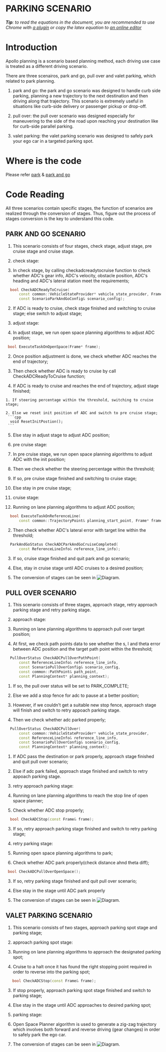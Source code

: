 # PARKING SCENARIO

_**Tip**: to read the equations in the document, you are recommended to use Chrome with [a plugin](https://chrome.google.com/webstore/detail/tex-all-the-things/cbimabofgmfdkicghcadidpemeenbffn) or copy the latex equation to [an online editor](http://www.hostmath.com/)_

# Introduction

Apollo planning is a scenario based planning method, each driving use case is treated as a different driving scenario.

There are three scenairos, park and go, pull over and valet parking, which related to park planning.

1. park and go: the park and go scenario was designed to handle curb side parking, planning a new trajectory to the next destination and then driving along that trajectory. This scenario is extremely useful in situations like curb-side delivery or passenger pickup or drop-off. 

2. pull over: the pull over scenario was designed especially for maneuvering to the side of the road upon reaching your destination like for curb-side parallel parking. 

3. valet parking: the valet parking scenario was designed to safely park your ego car in a targeted parking spot.

# Where is the code

Please refer [park](https://github.com/ApolloAuto/apollo/modules/planning/scenarios/park/) & [park and go](https://github.com/ApolloAuto/apollo/modules/planning/scenarios/park_and_go/)

# Code Reading

All three scenarios contain specific stages, the function of scenarios are realized through the conversion of stages. Thus, figure out the process of stages conversion is the key to understand this code.  

## PARK AND GO SCENARIO
1. This scenario consists of four stages, check stage, adjust stage, pre cruise stage and cruise stage. 

2. check stage:
 1. In check stage, by calling checkadcreadytocruise function to check whether ADC's gear info, ADC's velocity, obstacle position, ADC's heading and ADC's lateral station meet the requirements;
  ```cpp
    bool CheckADCReadyToCruise(
        const common::VehicleStateProvider* vehicle_state_provider, Frame* frame,
        const ScenarioParkAndGoConfig& scenario_config);
  ```
 2. If ADC is ready to cruise, check stage finished and switching to cruise stage; else switch to adjust stage;

3. adjust stage:
  
  1. In adjust stage, we run open space planning algorithms to adjust ADC position;
   ```cpp
    bool ExecuteTaskOnOpenSpace(Frame* frame);
   ```
  2. Once position adjustment is done, we check whether ADC reaches the end of trajectory;

  3. Then check whether ADC is ready to cruise by call CheckADCReadyToCruise function;

  4. If ADC is ready to cruise and reaches the end of trajectory, adjust stage finished;

    1. If steering percentage within the threshold, switching to cruise stage;

    2. Else we reset init position of ADC and switch to pre cruise stage;
     ```cpp
      void ResetInitPostion();
     ```
  5. Else stay in adjust stage to adjust ADC position;

4. pre cruise stage:
  
 1. In pre cruise stage, we run open space planning algorithms to adjust ADC with the init position;

 2. Then we check whether the steering percentage within the threshold;

 3. If so, pre cruise stage finished and switching to cruise stage;

 4. Else stay in pre cruise stage;

5. cruise stage: 
 1. Running on lane planning algorithms to adjust ADC position;
  ```cpp
    bool ExecuteTaskOnReferenceLine(
        const common::TrajectoryPoint& planning_start_point, Frame* frame);         
  ```
 2. Then check whether ADC's lateral error with target line within the threshold;
  ```cpp
    ParkAndGoStatus CheckADCParkAndGoCruiseCompleted(
        const ReferenceLineInfo& reference_line_info);
  ```
 3. If so, cruise stage finished and quit park and go scenario;

 4. Else, stay in cruise stage until ADC cruises to a desired position;

 5. The conversion of stages can be seen in 
    ![Diagram](images/parking_scenairo_fig_1.png).          

## PULL OVER SCENARIO
1. This scenario consists of three stages, approach stage, retry approach parking stage and retry parking stage.

2. approach stage:
 1. Running on lane planning algorithms to approach pull over target position; 

 2. At first, we check path points data to see whether the s, l and theta error between ADC position and the target path point within the threshold;
  ```cpp
    PullOverStatus CheckADCPullOverPathPoint(
        const ReferenceLineInfo& reference_line_info,
        const ScenarioPullOverConfig& scenario_config,
        const common::PathPoint& path_point,
        const PlanningContext* planning_context);
  ```
   1. If so, the pull over status will be set to PARK_COMPLETE;

   2. Else we add a stop fence for adc to pause at a better position;

   3. However, if we couldn't get a suitable new stop fence, approach stage will finish and switch to retry appoach parking stage. 
 3. Then we check whether adc parked properly;
  ```cpp
    PullOverStatus CheckADCPullOver(
        const common::VehicleStateProvider* vehicle_state_provider,
        const ReferenceLineInfo& reference_line_info,
        const ScenarioPullOverConfig& scenario_config,
        const PlanningContext* planning_context);
  ```
   1. If ADC pass the destination or park properly, approach stage finished and quit pull over scenario;

   2. Else if adc park failed, approach stage finished and switch to retry appoach parking stage.

3. retry approach parking stage:
 1. Running on lane planning algorithms to reach the stop line of open space planner;

 2. Check whether ADC stop properly;
  ```cpp
    bool CheckADCStop(const Frame& frame);
  ```
 3. If so, retry approach parking stage finished and switch to retry parking stage;
 
 4. retry parking stage:
  1. Running open space planning algorithms to park;

  2. Check whether ADC park properly(check distance ahnd theta diff);  
   ```cpp
    bool CheckADCPullOverOpenSpace();
   ```
  3. If so, retry parking stage finished and quit pull over scenario;
  
  4. Else stay in the stage until ADC park properly

  5. The conversion of stages can be seen in 
    ![Diagram](images/parking_scenairo_fig_2.png).    

## VALET PARKING SCENARIO
1. This scenario consists of two stages, approach parking spot stage and parking stage;

2. approach parking spot stage:
 1. Running on lane planning algorithms to approach the designated parking spot;

 2. Cruise to a halt once it has found the right stopping point required in order to reverse into the parking spot;
 ```cpp
    bool CheckADCStop(const Frame& frame);
 ```
 3. If stop properly, approach parking spot stage finished and switch to parking stage;

 4. Else stay in the stage until ADC approaches to desired parking spot;

3. parking stage:
 1. Open Space Planner algorithm is used to generate a zig-zag trajectory which involves both forward and reverse driving (gear changes) in order to safely park the ego car.

 2. The conversion of stages can be seen in 
  ![Diagram](images/parking_scenairo_fig_3.png).
